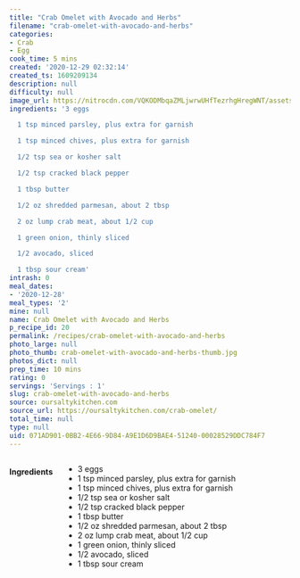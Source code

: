 ```yaml
---
title: "Crab Omelet with Avocado and Herbs"
filename: "crab-omelet-with-avocado-and-herbs"
categories:
- Crab
- Egg
cook_time: 5 mins
created: '2020-12-29 02:32:14'
created_ts: 1609209134
description: null
difficulty: null
image_url: https://nitrocdn.com/VQKODMbqaZMLjwrwUHfTezrhgHregWNT/assets/static/optimized/rev-fea8353/wp-content/uploads/2018/05/crab-avocado-omelet-1-200x300.jpg
ingredients: '3 eggs

  1 tsp minced parsley, plus extra for garnish

  1 tsp minced chives, plus extra for garnish

  1/2 tsp sea or kosher salt

  1/2 tsp cracked black pepper

  1 tbsp butter

  1/2 oz shredded parmesan, about 2 tbsp

  2 oz lump crab meat, about 1/2 cup

  1 green onion, thinly sliced

  1/2 avocado, sliced

  1 tbsp sour cream'
intrash: 0
meal_dates:
- '2020-12-28'
meal_types: '2'
mine: null
name: Crab Omelet with Avocado and Herbs
p_recipe_id: 20
permalink: /recipes/crab-omelet-with-avocado-and-herbs
photo_large: null
photo_thumb: crab-omelet-with-avocado-and-herbs-thumb.jpg
photos_dict: null
prep_time: 10 mins
rating: 0
servings: 'Servings : 1'
slug: crab-omelet-with-avocado-and-herbs
source: oursaltykitchen.com
source_url: https://oursaltykitchen.com/crab-omelet/
total_time: null
type: null
uid: 071AD901-0BB2-4E66-9D84-A9E1D6D9BAE4-51240-00028529DDC784F7
---
```

<div class="large-8 medium-7 columns" id="writeup">	</div><!-- #writeup -->
</div><!-- #row-one -->
<div class="row" id="row-two">	<div class="medium-4 small-5 columns" id="ingredients"><h4>Ingredients</h4><div class="box box-ingredients content"><ul>
<li>3 eggs</li>
<li>1 tsp minced parsley, plus extra for garnish</li>
<li>1 tsp minced chives, plus extra for garnish</li>
<li>1/2 tsp sea or kosher salt</li>
<li>1/2 tsp cracked black pepper</li>
<li>1 tbsp butter</li>
<li>1/2 oz shredded parmesan, about 2 tbsp</li>
<li>2 oz lump crab meat, about 1/2 cup</li>
<li>1 green onion, thinly sliced</li>
<li>1/2 avocado, sliced</li>
<li>1 tbsp sour cream</li>
</ul>
</div>	</div>	<div class="medium-6 small-7 columns" id="directions">	</div>